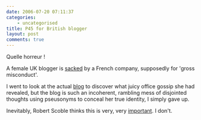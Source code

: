 ```yaml
---
date: 2006-07-20 07:11:37
categories:
    - uncategorised
title: P45 for British blogger
layout: post
comments: true
---
```

Quelle horreur !

A female UK blogger is
[sacked](http://news.bbc.co.uk/1/hi/world/europe/5196228.stm) by a
French company, supposedly for 'gross misconduct'.

I went to look at the actual
[blog](http://www.petiteanglaise.com.nyud.net:8080/) to discover what
juicy office gossip she had revealed, but the blog is such an
incoherent, rambling mess of disjointed thoughts using pseusonyms to
conceal her true identity, I simply gave up.

Inevitably, Robert Scoble thinks this is very, very
[important](http://scobleizer.wordpress.com/2006/07/19/french-blogger-sacked/).
I don't.
